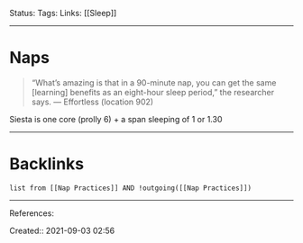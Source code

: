 Status: 
Tags: 
Links: [[Sleep]]
___
# Naps
> “What’s amazing is that in a 90-minute nap, you can get the same [learning] benefits as an eight-hour sleep period,” the researcher says. 
> — Effortless (location 902)

Siesta is one core (prolly 6) + a span sleeping of 1 or 1.30
___
# Backlinks
```dataview
list from [[Nap Practices]] AND !outgoing([[Nap Practices]])
```
___
References:

Created:: 2021-09-03 02:56